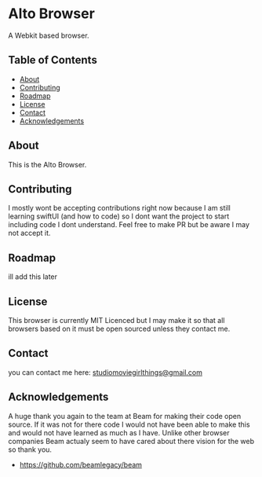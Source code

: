 # Alto Browser

A Webkit based browser.

## Table of Contents

- [About](#about)
- [Contributing](#contributing)
- [Roadmap](#roadmap)
- [License](#license)
- [Contact](#contact)
- [Acknowledgements](#acknowledgements)


## About

This is the Alto Browser.

## Contributing

I mostly wont be accepting contributions right now because I am still learning swiftUI (and how to code) so I dont want the project to start including code I dont understand. Feel free to make PR but be aware I may not accept it.

## Roadmap

ill add this later

## License

This browser is currently MIT Licenced but I may make it so that all browsers based on it must be open sourced unless they contact me.

## Contact

you can contact me here:
studiomoviegirlthings@gmail.com

## Acknowledgements

A huge thank you again to the team at Beam for making their code open source. If it was not for there code I would not have been able to make this and would not have learned as much as I have. Unlike other browser companies Beam actualy seem to have cared about there vision for the web so thank you.

- https://github.com/beamlegacy/beam
